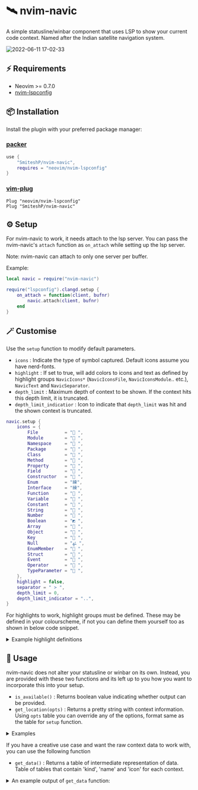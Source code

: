 # 🛰️ nvim-navic

A simple statusline/winbar component that uses LSP to show your current code context.
Named after the Indian satellite navigation system.

![2022-06-11 17-02-33](https://user-images.githubusercontent.com/43147494/173186210-c8d689ad-1f8a-43cf-8125-127c7bd5be35.gif)

## ⚡️ Requirements

* Neovim >= 0.7.0
* [nvim-lspconfig](https://github.com/neovim/nvim-lspconfig)

## 📦 Installation

Install the plugin with your preferred package manager:

### [packer](https://github.com/wbthomason/packer.nvim)

```lua
use {
    "SmiteshP/nvim-navic",
    requires = "neovim/nvim-lspconfig"
}
```

### [vim-plug](https://github.com/junegunn/vim-plug)

```vim
Plug "neovim/nvim-lspconfig"
Plug "SmiteshP/nvim-navic"
```

## ⚙️ Setup

For nvim-navic to work, it needs attach to the lsp server. You can pass the nvim-navic's `attach` function as `on_attach` while setting up the lsp server.

Note: nvim-navic can attach to only one server per buffer.

Example:
```lua
local navic = require("nvim-navic")

require("lspconfig").clangd.setup {
    on_attach = function(client, bufnr)
        navic.attach(client, bufnr)
    end
}
```

## 🪄 Customise

Use the `setup` function to modify default parameters.

* `icons` : Indicate the type of symbol captured. Default icons assume you have nerd-fonts.
* `highlight` : If set to true, will add colors to icons and text as defined by highlight groups `NavicIcons*` (`NavicIconsFile`, `NavicIconsModule`.. etc.), `NavicText` and `NavicSeparator`.
* `depth_limit` : Maximum depth of context to be shown. If the context hits this depth limit, it is truncated.
* `depth_limit_indicatior` : Icon to indicate that `depth_limit` was hit and the shown context is truncated.

```lua
navic.setup {
    icons = {
        File          = " ",
        Module        = " ",
        Namespace     = " ",
        Package       = " ",
        Class         = " ",
        Method        = " ",
        Property      = " ",
        Field         = " ",
        Constructor   = " ",
        Enum          = "練",
        Interface     = "練",
        Function      = " ",
        Variable      = " ",
        Constant      = " ",
        String        = " ",
        Number        = " ",
        Boolean       = "◩ ",
        Array         = " ",
        Object        = " ",
        Key           = " ",
        Null          = "ﳠ ",
        EnumMember    = " ",
        Struct        = " ",
        Event         = " ",
        Operator      = " ",
        TypeParameter = " ",
    },
    highlight = false,
    separator = " > ",
    depth_limit = 0,
    depth_limit_indicator = "..",
}

```

For highlights to work, highlight groups must be defined. These may be defined in your colourscheme, if not you can define them yourself too as shown in below code snippet.

<details>
<summary>Example highlight definitions</summary>
	
```lua
vim.api.nvim_set_hl(0, "NavicFile",          {default = true, bg = "#000000", fg = "#ffffff"})
vim.api.nvim_set_hl(0, "NavicModule",        {default = true, bg = "#000000", fg = "#ffffff"})
vim.api.nvim_set_hl(0, "NavicNamespace",     {default = true, bg = "#000000", fg = "#ffffff"})
vim.api.nvim_set_hl(0, "NavicPackage",       {default = true, bg = "#000000", fg = "#ffffff"})
vim.api.nvim_set_hl(0, "NavicClass",         {default = true, bg = "#000000", fg = "#ffffff"})
vim.api.nvim_set_hl(0, "NavicMethod",        {default = true, bg = "#000000", fg = "#ffffff"})
vim.api.nvim_set_hl(0, "NavicProperty",      {default = true, bg = "#000000", fg = "#ffffff"})
vim.api.nvim_set_hl(0, "NavicField",         {default = true, bg = "#000000", fg = "#ffffff"})
vim.api.nvim_set_hl(0, "NavicConstructor",   {default = true, bg = "#000000", fg = "#ffffff"})
vim.api.nvim_set_hl(0, "NavicEnum",          {default = true, bg = "#000000", fg = "#ffffff"})
vim.api.nvim_set_hl(0, "NavicInterface",     {default = true, bg = "#000000", fg = "#ffffff"})
vim.api.nvim_set_hl(0, "NavicFunction",      {default = true, bg = "#000000", fg = "#ffffff"})
vim.api.nvim_set_hl(0, "NavicVariable",      {default = true, bg = "#000000", fg = "#ffffff"})
vim.api.nvim_set_hl(0, "NavicConstant",      {default = true, bg = "#000000", fg = "#ffffff"})
vim.api.nvim_set_hl(0, "NavicString",        {default = true, bg = "#000000", fg = "#ffffff"})
vim.api.nvim_set_hl(0, "NavicNumber",        {default = true, bg = "#000000", fg = "#ffffff"})
vim.api.nvim_set_hl(0, "NavicBoolean",       {default = true, bg = "#000000", fg = "#ffffff"})
vim.api.nvim_set_hl(0, "NavicArray",         {default = true, bg = "#000000", fg = "#ffffff"})
vim.api.nvim_set_hl(0, "NavicObject",        {default = true, bg = "#000000", fg = "#ffffff"})
vim.api.nvim_set_hl(0, "NavicKey",           {default = true, bg = "#000000", fg = "#ffffff"})
vim.api.nvim_set_hl(0, "NavicNull",          {default = true, bg = "#000000", fg = "#ffffff"})
vim.api.nvim_set_hl(0, "NavicEnumMember",    {default = true, bg = "#000000", fg = "#ffffff"})
vim.api.nvim_set_hl(0, "NavicStruct",        {default = true, bg = "#000000", fg = "#ffffff"})
vim.api.nvim_set_hl(0, "NavicEvent",         {default = true, bg = "#000000", fg = "#ffffff"})
vim.api.nvim_set_hl(0, "NavicOperator",      {default = true, bg = "#000000", fg = "#ffffff"})
vim.api.nvim_set_hl(0, "NavicTypeParameter", {default = true, bg = "#000000", fg = "#ffffff"})
vim.api.nvim_set_hl(0, "NavicText",          {default = true, bg = "#000000", fg = "#ffffff"})
vim.api.nvim_set_hl(0, "NavicSeparator",     {default = true, bg = "#000000", fg = "#ffffff"})
```
</details>


## 🚀 Usage

nvim-navic does not alter your statusline or winbar on its own. Instead, you are provided with these two functions and its left up to you how you want to incorporate this into your setup.

* `is_available()`     : Returns boolean value indicating whether output can be provided.
* `get_location(opts)` : Returns a pretty string with context information. Using `opts` table you can override any of the options, format same as the table for `setup` function.

<details>
<summary>Examples</summary>

### [feline](https://github.com/feline-nvim/feline.nvim)

<details>
<summary>An example feline setup </summary>

```lua
local navic = require("nvim-navic")

table.insert(components.active[1], {
    provider = function()
        return navic.get_location()
    end,
    enabled = function()
        return navic.is_available()
    end
})

require("feline").setup({components = components})
--  OR
require("feline").winbar.setup({components = components})
```
</details>

### [lualine](https://github.com/nvim-lualine/lualine.nvim)

<details>
<summary>An example lualine setup </summary>

```lua
local navic = require("nvim-navic")

require("lualine").setup({
    sections = {
        lualine_c = {
            { navic.get_location, cond = navic.is_available },
        }
    }
})
```

</details>
	
### [galaxyline](https://github.com/glepnir/galaxyline.nvim)

<details>
<summary>An example galaxyline setup </summary>

```lua
local navic = require("nvim-navic")
local gl = require("galaxyline")

gl.section.right[1]= {
    nvimNavic = {
        provider = function()
            return navic.get_location()
        end,
        condition = function()
            return navic.is_available()
        end
    }
}
```
</details>

</details>

If you have a creative use case and want the raw context data to work with, you can use the following function

* `get_data()` : Returns a table of intermediate representation of data. Table of tables that contain 'kind', 'name' and 'icon' for each context.

<details>
<summary>An example output of <code>get_data</code> function: </summary>

```lua
 {
    {
        name = "myclass",
        type = "Class",
        icon = " ",
        kind = 5
    },
    {
        name = "mymethod",
        type = "Method",
        icon = " ",
        kind = 6
    }
 }
```
</details>
